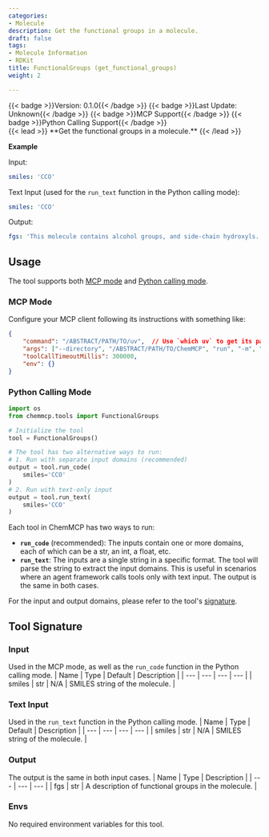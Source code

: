 ```yaml
---
categories:
- Molecule
description: Get the functional groups in a molecule.
draft: false
tags:
- Molecule Information
- RDKit
title: FunctionalGroups (get_functional_groups)
weight: 2

---
```

<div style="display: flex; flex-wrap: wrap; gap: 0.75rem; align-items: center;">
  {{< badge >}}Version: 0.1.0{{< /badge >}}
  {{< badge >}}Last Update: Unknown{{< /badge >}}
  {{< badge >}}MCP Support{{< /badge >}}
  {{< badge >}}Python Calling Support{{< /badge >}}
</div>
{{< lead >}}
**Get the functional groups in a molecule.**
{{< /lead >}}

**Example**

Input:
```yaml
smiles: 'CCO'
```

Text Input (used for the `run_text` function in the Python calling mode):
```yaml
smiles: 'CCO'
```

Output:
```yaml
fgs: 'This molecule contains alcohol groups, and side-chain hydroxyls.'
```

## Usage

The tool supports both [MCP mode](#mcp-mode) and [Python calling mode](#python-calling-mode).



### MCP Mode

Configure your MCP client following its instructions with something like:
```JSON
{
    "command": "/ABSTRACT/PATH/TO/uv",  // Use `which uv` to get its path
    "args": ["--directory", "/ABSTRACT/PATH/TO/ChemMCP", "run", "-m", "chemmcp.tools.functional_groups"],
    "toolCallTimeoutMillis": 300000,
    "env": {}
}
```

### Python Calling Mode

```python
import os
from chemmcp.tools import FunctionalGroups

# Initialize the tool
tool = FunctionalGroups()

# The tool has two alternative ways to run:
# 1. Run with separate input domains (recommended)
output = tool.run_code(
    smiles='CCO'
)
# 2. Run with text-only input
output = tool.run_text(
    smiles='CCO'
)
```


Each tool in ChemMCP has two ways to run:
- **`run_code`** (recommended): The inputs contain one or more domains, each of which can be a str, an int, a float, etc.
- **`run_text`**: The inputs are a single string in a specific format. The tool will parse the string to extract the input domains. This is useful in scenarios where an agent framework calls tools only with text input.
The output is the same in both cases.

For the input and output domains, please refer to the tool's [signature](#tool-signature).

## Tool Signature



### Input
Used in the MCP mode, as well as the `run_code` function in the Python calling mode.
| Name | Type | Default | Description |
| --- | --- | --- | --- |
| smiles | str | N/A | SMILES string of the molecule. |

### Text Input
Used in the `run_text` function in the Python calling mode.
| Name | Type | Default | Description |
| --- | --- | --- | --- |
| smiles | str | N/A | SMILES string of the molecule. |

### Output
The output is the same in both input cases.
| Name | Type | Description |
| --- | --- | --- |
| fgs | str | A description of functional groups in the molecule. |

### Envs
No required environment variables for this tool.
